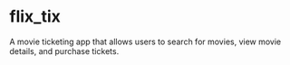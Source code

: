 # flix_tix

A movie ticketing app that allows users to search for movies, view movie details, and purchase tickets.
